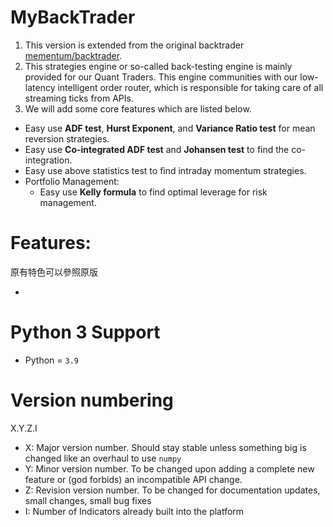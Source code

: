 MyBackTrader
==========

1. This version is extended from the original backtrader [mementum/backtrader](https://github.com/mementum/backtrader).
2. This strategies engine or so-called back-testing engine is mainly provided for our Quant Traders. This engine communities with our low-latency intelligent order router, 
   which is responsible for taking care of all streaming ticks from APIs.
3. We will add some core features which are listed below.
  * Easy use **ADF test**, **Hurst Exponent**, and **Variance Ratio test** for mean reversion strategies.
  * Easy use **Co-integrated ADF test** and **Johansen test** to find the co-integration.
  * Easy use above statistics test to find intraday momentum strategies.
  * Portfolio Management: 
     - Easy use **Kelly formula** to find optimal leverage for risk management.
     
Features:
=========

原有特色可以參照原版

  - 

Python 3 Support
==================

  - Python = ``3.9``

Version numbering
=================

X.Y.Z.I

  - X: Major version number. Should stay stable unless something big is changed
    like an overhaul to use ``numpy``
  - Y: Minor version number. To be changed upon adding a complete new feature or
    (god forbids) an incompatible API change.
  - Z: Revision version number. To be changed for documentation updates, small
    changes, small bug fixes
  - I: Number of Indicators already built into the platform
